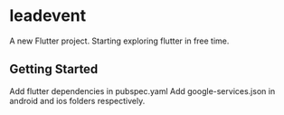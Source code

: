 # leadevent

A new Flutter project. Starting exploring flutter in free time.

## Getting Started

Add flutter dependencies in pubspec.yaml
Add google-services.json in android and ios folders respectively.